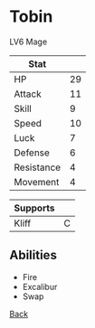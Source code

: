 # Tobin

LV6 Mage

| Stat       | <!-- --> |
| ---------- | -------- |
| HP         | 29       |
| Attack     | 11       |
| Skill      | 9        |
| Speed      | 10       |
| Luck       | 7        |
| Defense    | 6        |
| Resistance | 4        |
| Movement   | 4        |

| Supports | <!-- --> |
| -------- | -------- |
| Kliff    | C        |

## Abilities

- Fire
- Excalibur
- Swap

[Back](README.md)
